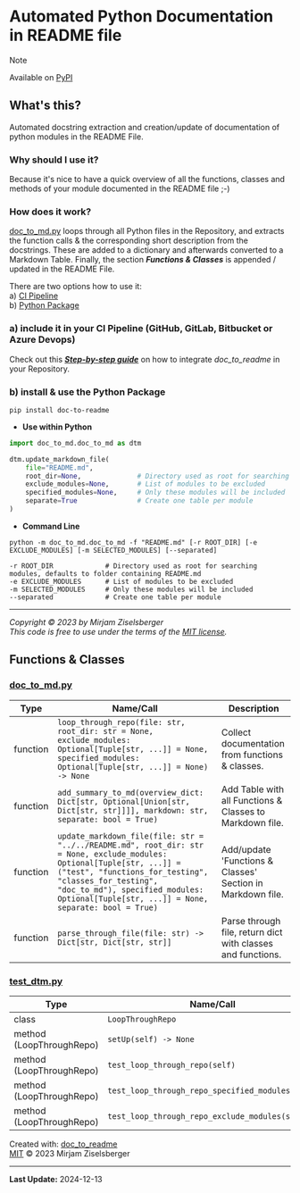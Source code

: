 # Automated Python Documentation in README file

> [!NOTE]
> Available on [PyPI](https://pypi.org/project/doc-to-readme)

## What's this?

Automated docstring extraction and creation/update of documentation of python modules in the README File.

### Why should I use it?

Because it's nice to have a quick overview of all the functions, classes and methods of your module documented in the README file ;-)

### How does it work?

[doc_to_md.py](src/doc_to_md/doc_to_md.py) loops through all Python files in the Repository, and extracts the function calls & the corresponding short description from the docstrings. These are added to a dictionary and afterwards converted to a Markdown Table. Finally, the section **_Functions & Classes_** is appended / updated in the README File.

There are two options how to use it:  
a) [CI Pipeline](#a-add-to-pipeline-github-gitlab-bitbucket-or-azure-devops)  
b) [Python Package](#b-install--use-the-python-package)   

### a) include it in your CI Pipeline (GitHub, GitLab, Bitbucket or Azure Devops)
Check out this [**_Step-by-step guide_**](https://github.com/ziselsberger/use_doc_to_readme) on how to integrate _doc_to_readme_ in your Repository.

### b) install & use the Python Package

```shell
pip install doc-to-readme
```

- **Use within Python** 
```python
import doc_to_md.doc_to_md as dtm

dtm.update_markdown_file(
    file="README.md",
    root_dir=None,              # Directory used as root for searching modules, defaults to folder containing README.md
    exclude_modules=None,       # List of modules to be excluded
    specified_modules=None,     # Only these modules will be included
    separate=True               # Create one table per module
)
```

- **Command Line**
```shell
python -m doc_to_md.doc_to_md -f "README.md" [-r ROOT_DIR] [-e EXCLUDE_MODULES] [-m SELECTED_MODULES] [--separated]

-r ROOT_DIR             # Directory used as root for searching modules, defaults to folder containing README.md
-e EXCLUDE_MODULES      # List of modules to be excluded
-m SELECTED_MODULES     # Only these modules will be included
--separated             # Create one table per module
```

---

_Copyright &copy; 2023 by Mirjam Ziselsberger_  
_This code is free to use under the terms of the [MIT license](/LICENSE)._

## Functions & Classes  

### [doc_to_md.py](./src/doc_to_md/doc_to_md.py)

| Type | Name/Call | Description |
| --- | --- | --- |
| function  | `loop_through_repo(file: str, root_dir: str = None, exclude_modules: Optional[Tuple[str, ...]] = None, specified_modules: Optional[Tuple[str, ...]] = None) -> None` | Collect documentation from functions & classes. |
| function  | `add_summary_to_md(overview_dict: Dict[str, Optional[Union[str, Dict[str, str]]]], markdown: str, separate: bool = True)` | Add Table with all Functions & Classes to Markdown file. |
| function  | `update_markdown_file(file: str = "../../README.md", root_dir: str = None, exclude_modules: Optional[Tuple[str, ...]] = ("test", "functions_for_testing", "classes_for_testing", "doc_to_md"), specified_modules: Optional[Tuple[str, ...]] = None, separate: bool = True)` | Add/update 'Functions & Classes' Section in Markdown file. |
| function  | `parse_through_file(file: str) -> Dict[str, Dict[str, str]]` | Parse through file, return dict with classes and functions. |

### [test_dtm.py](./tests/test_dtm.py)

| Type | Name/Call | Description |
| --- | --- | --- |
| class  | `LoopThroughRepo` | None |
| method (LoopThroughRepo) | `setUp(self) -> None` | None |
| method (LoopThroughRepo) | `test_loop_through_repo(self)` | None |
| method (LoopThroughRepo) | `test_loop_through_repo_specified_modules(self)` | None |
| method (LoopThroughRepo) | `test_loop_through_repo_exclude_modules(self)` | None |

Created with: [doc_to_readme](https://github.com/ziselsberger/doc_to_readme)  
[MIT](https://github.com/ziselsberger/doc_to_readme/blob/main/LICENSE) &copy; 2023 Mirjam Ziselsberger

---
**Last Update:** 2024-12-13
